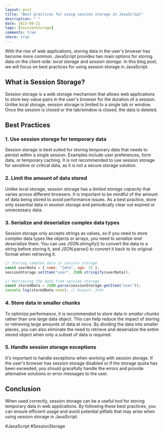 ```yaml
---
layout: post
title: "Best practices for using session storage in JavaScript"
description: " "
date: 2023-09-21
tags: [SessionStorage]
comments: true
share: true
---
```


With the rise of web applications, storing data in the user's browser has become more common. JavaScript provides two main options for storing data on the client-side: *local storage* and *session storage*. In this blog post, we will focus on best practices for using session storage in JavaScript.

## What is Session Storage?

Session storage is a web storage mechanism that allows web applications to store key-value pairs in the user's browser for the duration of a session. Unlike local storage, session storage is limited to a single tab or window. Once the session is closed or the tab/window is closed, the data is deleted.

## Best Practices

### 1. Use session storage for temporary data
Session storage is best suited for storing temporary data that needs to persist within a single session. Examples include user preferences, form data, or temporary caching. It is not recommended to use session storage for sensitive or critical data, as it is not a secure storage solution.

### 2. Limit the amount of data stored
Unlike local storage, session storage has a *limited storage capacity* that varies across different browsers. It is important to be mindful of the amount of data being stored to avoid performance issues. As a best practice, store only essential data in session storage and periodically clear out expired or unnecessary data.

### 3. Serialize and deserialize complex data types
Session storage only accepts strings as values, so if you need to store complex data types like objects or arrays, you need to *serialize and deserialize* them. You can use JSON.stringify() to convert the data to a string before storing it, and JSON.parse() to convert it back to its original format when retrieving it.

```javascript
// Storing complex data in session storage
const userData = { name: "John", age: 25 };
sessionStorage.setItem("user", JSON.stringify(userData));

// Retrieving the data from session storage
const storedData = JSON.parse(sessionStorage.getItem("user"));
console.log(storedData.name); // Output: John
```

### 4. Store data in smaller chunks
To optimize performance, it is recommended to store data in *smaller chunks* rather than one large data object. This can help reduce the impact of storing or retrieving large amounts of data at once. By dividing the data into smaller pieces, you can also eliminate the need to retrieve and deserialize the entire stored object when only a subset of data is required.

### 5. Handle session storage exceptions
It's important to handle exceptions when working with session storage. If the user's browser has session storage disabled or if the storage quota has been exceeded, you should gracefully handle the errors and provide alternative solutions or error messages to the user.

## Conclusion

When used correctly, session storage can be a useful tool for storing temporary data in web applications. By following these best practices, you can ensure efficient usage and avoid potential pitfalls that may arise when using session storage in JavaScript.

#JavaScript #SessionStorage
